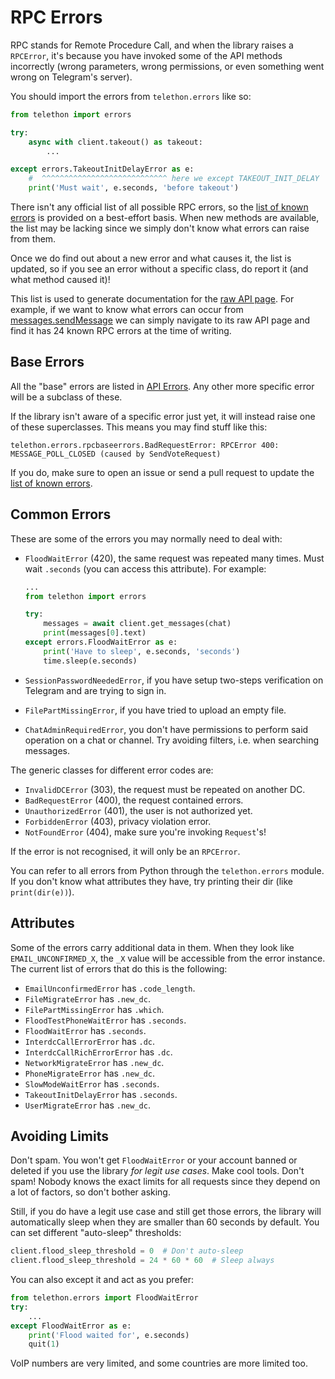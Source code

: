 # RPC Errors

RPC stands for Remote Procedure Call, and when the library raises a
`RPCError`, it's because you have invoked some of the API methods
incorrectly (wrong parameters, wrong permissions, or even something went
wrong on Telegram's server).

You should import the errors from `telethon.errors` like so:

```python
from telethon import errors

try:
    async with client.takeout() as takeout:
        ...

except errors.TakeoutInitDelayError as e:
    #  ^^^^^^^^^^^^^^^^^^^^^^^^^^^^ here we except TAKEOUT_INIT_DELAY
    print('Must wait', e.seconds, 'before takeout')
```

There isn't any official list of all possible RPC errors, so the [list
of known errors] is provided on a best-effort basis. When new methods
are available, the list may be lacking since we simply don't know what
errors can raise from them.

Once we do find out about a new error and what causes it, the list is
updated, so if you see an error without a specific class, do report it
(and what method caused it)!

This list is used to generate documentation for the [raw API page](https://tl.telethon.dev/).
For example, if we want to know what errors can occur from
[messages.sendMessage](https://tl.telethon.dev/methods/messages/send_message.html) we can simply navigate to its raw API page and
find it has 24 known RPC errors at the time of writing.

## Base Errors

All the "base" errors are listed in [API Errors](../modules/errors.md). Any other more
specific error will be a subclass of these.

If the library isn't aware of a specific error just yet, it will instead
raise one of these superclasses. This means you may find stuff like
this:

``` text
telethon.errors.rpcbaseerrors.BadRequestError: RPCError 400: MESSAGE_POLL_CLOSED (caused by SendVoteRequest)
```

If you do, make sure to open an issue or send a pull request to update
the [list of known errors].

## Common Errors

These are some of the errors you may normally need to deal with:

  - `FloodWaitError` (420), the same request was repeated many times.
    Must wait `.seconds` (you can access this attribute). For example:
    
    ``` python
    ...
    from telethon import errors
    
    try:
        messages = await client.get_messages(chat)
        print(messages[0].text)
    except errors.FloodWaitError as e:
        print('Have to sleep', e.seconds, 'seconds')
        time.sleep(e.seconds)
    ```

  - `SessionPasswordNeededError`, if you have setup two-steps
    verification on Telegram and are trying to sign in.

  - `FilePartMissingError`, if you have tried to upload an empty file.

  - `ChatAdminRequiredError`, you don't have permissions to perform said
    operation on a chat or channel. Try avoiding filters, i.e. when
    searching messages.

The generic classes for different error codes are:

  - `InvalidDCError` (303), the request must be repeated on another DC.
  - `BadRequestError` (400), the request contained errors.
  - `UnauthorizedError` (401), the user is not authorized yet.
  - `ForbiddenError` (403), privacy violation error.
  - `NotFoundError` (404), make sure you're invoking `Request`'s!

If the error is not recognised, it will only be an `RPCError`.

You can refer to all errors from Python through the `telethon.errors`
module. If you don't know what attributes they have, try printing their
dir (like `print(dir(e))`).


## Attributes

Some of the errors carry additional data in them. When they look like
`EMAIL_UNCONFIRMED_X`, the `_X` value will be accessible from the
error instance. The current list of errors that do this is the following:

  - `EmailUnconfirmedError` has `.code_length`.
  - `FileMigrateError` has `.new_dc`.
  - `FilePartMissingError` has `.which`.
  - `FloodTestPhoneWaitError` has `.seconds`.
  - `FloodWaitError` has `.seconds`.
  - `InterdcCallErrorError` has `.dc`.
  - `InterdcCallRichErrorError` has `.dc`.
  - `NetworkMigrateError` has `.new_dc`.
  - `PhoneMigrateError` has `.new_dc`.
  - `SlowModeWaitError` has `.seconds`.
  - `TakeoutInitDelayError` has `.seconds`.
  - `UserMigrateError` has `.new_dc`.


## Avoiding Limits

Don't spam. You won't get `FloodWaitError` or your account banned or
deleted if you use the library *for legit use cases*. Make cool tools.
Don't spam! Nobody knows the exact limits for all requests since they
depend on a lot of factors, so don't bother asking.

Still, if you do have a legit use case and still get those errors, the
library will automatically sleep when they are smaller than 60 seconds
by default. You can set different "auto-sleep" thresholds:

```python
client.flood_sleep_threshold = 0  # Don't auto-sleep
client.flood_sleep_threshold = 24 * 60 * 60  # Sleep always
```

You can also except it and act as you prefer:

```python
from telethon.errors import FloodWaitError
try:
    ...
except FloodWaitError as e:
    print('Flood waited for', e.seconds)
    quit(1)
```

VoIP numbers are very limited, and some countries are more limited too.
  
[list of known errors]: https://github.com/LonamiWebs/Telethon/blob/master/telethon_generator/data/errors.csv
